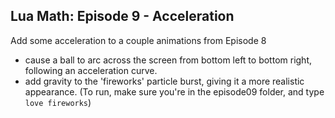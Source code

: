 ## Lua Math: Episode 9 - Acceleration

Add some acceleration to a couple animations from Episode 8

- cause a ball to arc across the screen from bottom left to bottom right, following an acceleration curve.
- add gravity to the 'fireworks' particle burst, giving it a more realistic appearance. (To run, make sure you're in the episode09 folder, and type `love fireworks`)